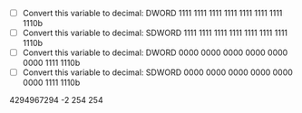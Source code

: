 - [ ] Convert this variable to decimal: DWORD  1111 1111 1111 1111 1111 1111 1111 1110b
- [ ] Convert this variable to decimal: SDWORD 1111 1111 1111 1111 1111 1111 1111 1110b
- [ ] Convert this variable to decimal: DWORD  0000 0000 0000 0000 0000 0000 1111 1110b
- [ ] Convert this variable to decimal: SDWORD 0000 0000 0000 0000 0000 0000 1111 1110b

4294967294
-2
254
254
